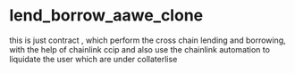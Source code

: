 # lend_borrow_aawe_clone
this is just contract , which perform the cross chain lending and borrowing, with the help of chainlink ccip and also use the chainlink automation to liquidate the user which are under collaterlise 
